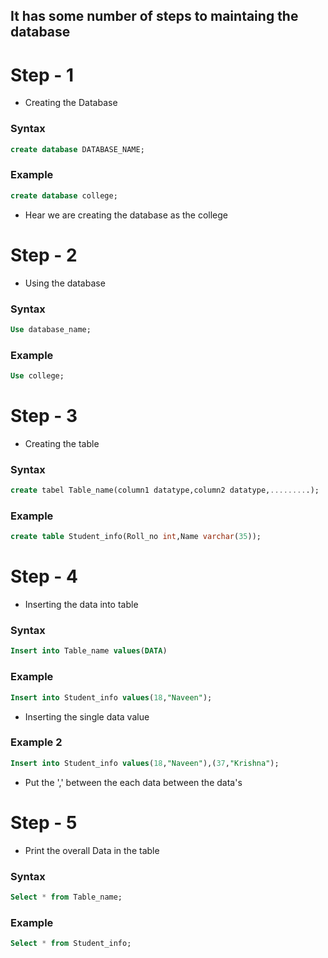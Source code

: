 ## It has some number of steps to maintaing the database

# Step - 1

- Creating the Database

### Syntax
```sql
create database DATABASE_NAME;
```
### Example

```sql
create database college;
```
- Hear we are creating the database as the college

# Step - 2

- Using the database

### Syntax

```sql
Use database_name;
```

### Example 

```sql 
Use college;
```

# Step - 3

- Creating the table

### Syntax

```sql 
create tabel Table_name(column1 datatype,column2 datatype,.........);
```

### Example
```sql
create table Student_info(Roll_no int,Name varchar(35));
```

# Step - 4 
- Inserting the data into table
### Syntax

```sql
Insert into Table_name values(DATA)
```
### Example

```sql
Insert into Student_info values(18,"Naveen");
```
- Inserting the single data value
### Example 2

```sql
Insert into Student_info values(18,"Naveen"),(37,"Krishna");
```
- Put the ',' between the each data between the data's
# Step - 5
- Print the overall Data in the table 

### Syntax
```sql
Select * from Table_name;
```

### Example

```sql
Select * from Student_info;
```
